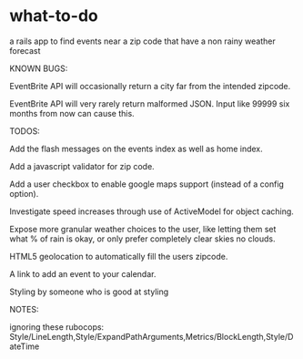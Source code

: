 # what-to-do
a rails app to find events near a zip code that have a non rainy weather forecast

KNOWN BUGS:

  EventBrite API will occasionally return a city far from the intended zipcode.

  EventBrite API will very rarely return malformed JSON.  Input like 99999 six months from now can cause this.

TODOS:

  Add the flash messages on the events index as well as home index.

  Add a javascript validator for zip code.

  Add a user checkbox to enable google maps support (instead of a config option).

  Investigate speed increases through use of ActiveModel for object caching.

  Expose more granular weather choices to the user, like letting them set what % of rain is okay, or only prefer completely clear skies no clouds.

  HTML5 geolocation to automatically fill the users zipcode. 

  A link to add an event to your calendar.

  Styling by someone who is good at styling

NOTES: 

  ignoring these rubocops: Style/LineLength,Style/ExpandPathArguments,Metrics/BlockLength,Style/DateTime
